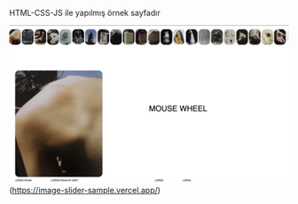 HTML-CSS-JS ile yapılmış örnek sayfadır

![Screenshot](./ss1.png)(https://image-slider-sample.vercel.app/)